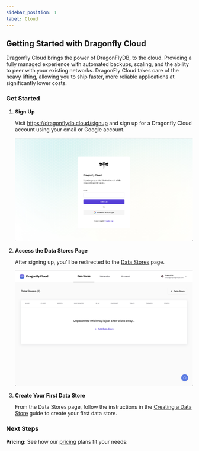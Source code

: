 ```yaml
---
sidebar_position: 1
label: Cloud
--- 
```



## Getting Started with Dragonfly Cloud

Dragonfly Cloud brings the power of DragonFlyDB, to the cloud. Providing a fully managed experience with automated backups, scaling, and the ability to peer with your existing networks. DragonFly Cloud takes care of the heavy lifting, allowing you to ship faster, more reliable applications at significantly lower costs.


### **Get Started**


1. **Sign Up**

   Visit <a href="https://dragonflydb.cloud/signup">https://dragonflydb.cloud/signup</a> and sign up for a Dragonfly Cloud account using your email or Google account.

   ![signup](../../static/img/signup.png)




2. **Access the Data Stores Page**

   After signing up, you'll be redirected to the <a href="https://dragonflydb.cloud/datastores">Data Stores</a> page.

   ![datastores](../../static/img/dashboard.png)

3. **Create Your First Data Store**

   From the Data Stores page, follow the instructions in the [Creating a Data Store](/cloud/data-stores/create-datastore) guide to create your first data store.



### Next Steps


**Pricing:**  See how our <a href="https://www.dragonflydb.io/pricing">pricing</a> plans fit your needs:



    

